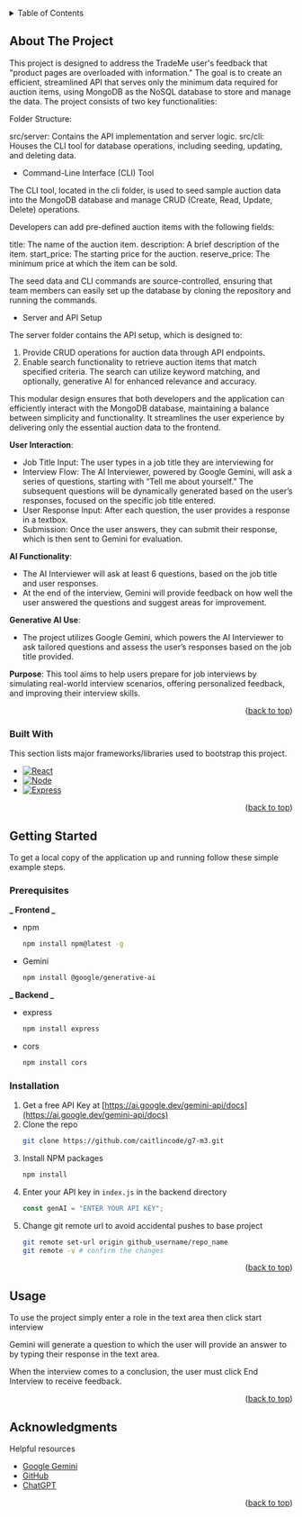 <a id="readme-top"></a>

<!-- TABLE OF CONTENTS -->
<details>
  <summary>Table of Contents</summary>
  <ol>
    <li>
      <a href="#about-the-project">About The Project</a>
      <ul>
        <li><a href="#built-with">Built With</a></li>
      </ul>
    </li>
    <li>
      <a href="#getting-started">Getting Started</a>
      <ul>
        <li><a href="#prerequisites">Prerequisites</a></li>
        <li><a href="#installation">Installation</a></li>
      </ul>
    </li>
    <li><a href="#acknowledgments">Acknowledgments</a></li>
  </ol>
</details>

<!-- ABOUT THE PROJECT -->

## About The Project

This project is designed to address the TradeMe user's feedback that "product pages are overloaded with information." The goal is to create an efficient, streamlined API that serves only the minimum data required for auction items, using MongoDB as the NoSQL database to store and manage the data. The project consists of two key functionalities:

Folder Structure:

src/server: Contains the API implementation and server logic.
src/cli: Houses the CLI tool for database operations, including seeding, updating, and deleting data.

- Command-Line Interface (CLI) Tool

The CLI tool, located in the cli folder, is used to seed sample auction data into the MongoDB database and manage CRUD (Create, Read, Update, Delete) operations.

Developers can add pre-defined auction items with the following fields:

title: The name of the auction item.
description: A brief description of the item.
start_price: The starting price for the auction.
reserve_price: The minimum price at which the item can be sold.

The seed data and CLI commands are source-controlled, ensuring that team members can easily set up the database by cloning the repository and running the commands.

- Server and API Setup

The server folder contains the API setup, which is designed to:

1. Provide CRUD operations for auction data through API endpoints.
2. Enable search functionality to retrieve auction items that match specified criteria. The search can utilize keyword matching, and optionally, generative AI for enhanced relevance and accuracy.

This modular design ensures that both developers and the application can efficiently interact with the MongoDB database, maintaining a balance between simplicity and functionality. It streamlines the user experience by delivering only the essential auction data to the frontend.

**User Interaction**:

- Job Title Input: The user types in a job title they are interviewing for
- Interview Flow: The AI Interviewer, powered by Google Gemini, will ask a series of questions, starting with “Tell me about yourself.” The subsequent questions will be dynamically generated based on the user’s responses, focused on the specific job title entered.
- User Response Input: After each question, the user provides a response in a textbox.
- Submission: Once the user answers, they can submit their response, which is then sent to Gemini for evaluation.

**AI Functionality**:

- The AI Interviewer will ask at least 6 questions, based on the job title and user responses.
- At the end of the interview, Gemini will provide feedback on how well the user answered the questions and suggest areas for improvement.

**Generative AI Use**:

- The project utilizes Google Gemini, which powers the AI Interviewer to ask tailored questions and assess the user’s responses based on the job title provided.

**Purpose**: This tool aims to help users prepare for job interviews by simulating real-world interview scenarios, offering personalized feedback, and improving their interview skills.

<p align="right">(<a href="#readme-top">back to top</a>)</p>

### Built With

This section lists major frameworks/libraries used to bootstrap this project.

- [![React][React.js]][React-url]
- [![Node][Node.js]][Node-url]
- [![Express][Express.js]][Express-url]

<p align="right">(<a href="#readme-top">back to top</a>)</p>

<!-- GETTING STARTED -->

## Getting Started

To get a local copy of the application up and running follow these simple example steps.

### Prerequisites

**_ Frontend _**

- npm

  ```sh
  npm install npm@latest -g
  ```

- Gemini

  ```sh
  npm install @google/generative-ai
  ```

**_ Backend _**

- express

  ```sh
  npm install express
  ```

- cors

  ```sh
  npm install cors
  ```

### Installation

1. Get a free API Key at [https://ai.google.dev/gemini-api/docs](https://ai.google.dev/gemini-api/docs)
2. Clone the repo
   ```sh
   git clone https://github.com/caitlincode/g7-m3.git
   ```
3. Install NPM packages
   ```sh
   npm install
   ```
4. Enter your API key in `index.js` in the backend directory
   ```js
   const genAI = "ENTER YOUR API KEY";
   ```
5. Change git remote url to avoid accidental pushes to base project
   ```sh
   git remote set-url origin github_username/repo_name
   git remote -v # confirm the changes
   ```

<p align="right">(<a href="#readme-top">back to top</a>)</p>

<!-- USAGE EXAMPLES -->

## Usage

To use the project simply enter a role in the text area then click start interview

Gemini will generate a question to which the user will provide an answer to by typing their response in the text area.

When the interview comes to a conclusion, the user must click End Interview to receive feedback.

<p align="right">(<a href="#readme-top">back to top</a>)</p>

<!-- ACKNOWLEDGMENTS -->

## Acknowledgments

Helpful resources

- [Google Gemini](https://ai.google.dev/gemini-api/docs)
- [GitHub](https://github.com)
- [ChatGPT](https://chatgpt.com/)

<p align="right">(<a href="#readme-top">back to top</a>)</p>

<!-- MARKDOWN LINKS & IMAGES -->

[React.js]: https://img.shields.io/badge/React-20232A?style=for-the-badge&logo=react&logoColor=61DAFB
[React-url]: https://reactjs.org/
[Node.js]: https://img.shields.io/badge/node.js-000000?style=for-the-badge&logo=nextdotjs&logoColor=white
[Node-url]: https://nodejs.org/
[Express.js]: https://img.shields.io/badge/Express.js-35495E?style=for-the-badge&logo=vuedotjs&logoColor=4FC08D
[Express-url]: https://expressjs.com/
